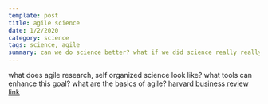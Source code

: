 ```yaml
---
template: post
title: agile science
date: 1/2/2020
category: science
tags: science, agile
summary: can we do science better? what if we did science really really really great? like super duper...
---
```


what does agile research, self organized science look like? what tools can enhance this goal? what are the basics of agile? [harvard business review link](https://hbr.org/2019/11/why-science-driven-companies-should-use-agile)

